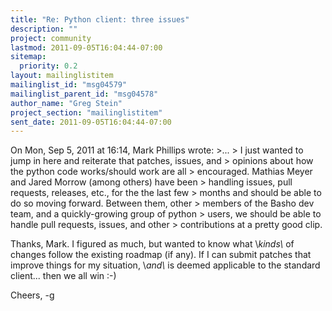```yaml
---
title: "Re: Python client: three issues"
description: ""
project: community
lastmod: 2011-09-05T16:04:44-07:00
sitemap:
  priority: 0.2
layout: mailinglistitem
mailinglist_id: "msg04579"
mailinglist_parent_id: "msg04578"
author_name: "Greg Stein"
project_section: "mailinglistitem"
sent_date: 2011-09-05T16:04:44-07:00
---
```



On Mon, Sep 5, 2011 at 16:14, Mark Phillips  wrote:
&gt;...
&gt; I just wanted to jump in here and reiterate that patches, issues, and
&gt; opinions about how the python code works/should work are all
&gt; encouraged. Mathias Meyer and Jared Morrow (among others) have been
&gt; handling issues, pull requests, releases, etc., for the the last few
&gt; months and should be able to do so moving forward. Between them, other
&gt; members of the Basho dev team, and a quickly-growing group of python
&gt; users, we should be able to handle pull requests, issues, and other
&gt; contributions at a pretty good clip.

Thanks, Mark. I figured as much, but wanted to know what \\*kinds\\* of
changes follow the existing roadmap (if any). If I can submit patches
that improve things for my situation, \\*and\\* is deemed applicable to
the standard client... then we all win :-)

Cheers,
-g

